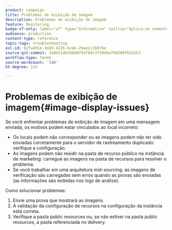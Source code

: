 ```yaml
---
product: campaign
title: Problemas de exibição de imagem
description: Problemas de exibição de imagem
feature: Monitoring
badge-v7-only: label="v7" type="Informative" tooltip="Aplica-se somente ao Campaign Classic v7"
audience: production
content-type: reference
topic-tags: troubleshooting
exl-id: 62fa491e-3e83-422b-bcde-2bae2c1b676e
source-git-commit: 3a9b21d626b60754789c3f594ba798309f62a553
workflow-type: tm+mt
source-wordcount: '140'
ht-degree: 11%

---
```


# Problemas de exibição de imagem{#image-display-issues}



Se você enfrentar problemas de exibição de imagem em uma mensagem enviada, os motivos podem estar vinculados ao local incorreto:

* Os locais podem não corresponder ou as imagens podem não ter sido enviadas corretamente para o servidor de rastreamento duplicado: verifique a configuração.
* As imagens podem não residir na pasta de recurso público na instância de marketing: carregue as imagens na pasta de recursos para resolver o problema.
* Se você trabalhar em uma arquitetura mid-sourcing: as imagens de verificação são carregadas sem erros quando as provas são enviadas (as informações são exibidas nos logs de análise).

Como solucionar problemas:

1. Envie uma prova que mostrará as imagens.
1. A validação da configuração de recursos na configuração da instância está correta.
1. Verifique a pasta public resources ou, se não estiver na pasta public resources, a pasta referenciada no delivery.
